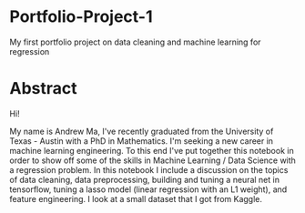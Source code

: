 # Portfolio-Project-1
My first portfolio project on data cleaning and machine learning for regression

# **Abstract**

Hi! 

My name is Andrew Ma, I've recently graduated from the University of Texas - Austin with a PhD in Mathematics. I'm seeking a new career in machine learning engineering. To this end I've put together this notebook in order to show off some of the skills in Machine Learning / Data Science with a regression problem. In this notebook I include a discussion on the topics of data cleaning, data preprocessing, building and tuning a neural net in tensorflow, tuning a lasso model (linear regression with an L1 weight), and feature engineering. I look at a small dataset that I got from Kaggle.

